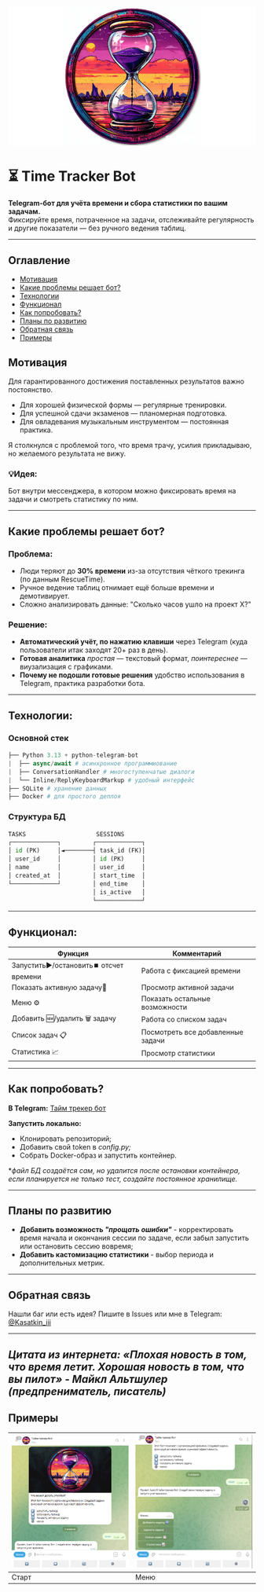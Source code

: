 ![Логотип бота](\icon\tracker.icon.png)

# ⏳ Time Tracker Bot

**Telegram-бот для учёта времени и сбора статистики по вашим задачам.**  
Фиксируйте время, потраченное на задачи, отслеживайте регулярность и другие показатели — без ручного ведения таблиц.

---
## Оглавление
- [Мотивация](#Мотивация)
- [Какие проблемы решает бот?](#Какие-проблемы-решает-бот)
- [Технологии](#Технологии)
- [Функционал](#Функционал)
- [Как попробовать? ](#Как-попробовать)
- [Планы по развитию](#Планы-по-развитию)
- [Обратная связь](#Обратная-связь)
- [Примеры](#Примеры)

## Мотивация
Для гарантированного достижения поставленных результатов важно постоянство.

- Для хорошей физической формы — регулярные тренировки.
- Для успешной сдачи экзаменов — планомерная подготовка. 
- Для овладевания музыкальным инструментом — постоянная практика.

Я столкнулся с проблемой того, что время трачу, усилия прикладываю, но желаемого результата не вижу.
### **💡Идея:** 
Бот внутри мессенджера, в котором можно фиксировать время на задачи и смотреть статистику по ним.

---

## Какие проблемы решает бот?
### Проблема:
- Люди теряют до **30% времени** из-за отсутствия чёткого трекинга (по данным RescueTime).
- Ручное ведение таблиц отнимает ещё больше времени и демотивирует.
- Сложно анализировать данные: "Сколько часов ушло на проект X?"

### Решение:
- **Автоматический учёт, по нажатию клавиши** через Telegram (куда пользователи итак заходят 20+ раз в день). 
- **Готовая аналитика** *простая* — текстовый формат, *поинтереснее* — виузализация с графиками.
- **Почему не подошли готовые решения** удобство использования в Telegram, практика разработки бота.
---

## Технологии:
### Основной стек
```python
├── Python 3.13 + python-telegram-bot
|  ├── async/await # асинхронное программиование
|  ├── ConversationHandler # многоступенчатые диалоги
|  └── Inline/ReplyKeyboardMarkup # удобный интерфейс
├── SQLite # хранение данных
├── Docker # для простого деплоя
```
### Структура БД
```python
TASKS                    SESSIONS
┌─────────────┐         ┌─────────────┐
│ id (PK)     │◄────────┤ task_id (FK)│
│ user_id     │         │ id (PK)     │
│ name        │         │ user_id     │
│ created_at  │         │ start_time  │
└─────────────┘         │ end_time    │
                        │ is_active   │
                        └─────────────┘
```

---

## Функционал:
| Функция                                | Комментарий                       |
|----------------------------------------|-----------------------------------|
| Запустить▶️/остановить⏹️ отсчет времени | Работа с фиксацией времени        |
| Показать активную задачу🔄             | Просмотр активной задачи          |
| Меню ⚙️                                | Показать остальные возможности    |
| Добавить 🆕/удалить 🗑 задачу          | Работа со списком задач           |
| Список задач 📋                        | Посмотреть все добавленные задачи |
| Статистика 📈                          | Просмотр статистики               |

---

## Как попробовать? 

**В Telegram:** [Тайм трекер бот](https://t.me/Simple_TGtracker_bot)

**Запустить локально:**
- Клонировать репозиторий;
- Добавить свой token в *config.py;*
- Собрать Docker-образ и запустить контейнер.

**файл БД создаётся сам, но удалится после остановки контейнера, если планируется не только тест, создайте постоянное хранилище.*

---

## Планы по развитию

- **Добавить возможность *"прощать ошибки"*** - корректировать время начала и окончания сессии по задаче, если забыл запустить или остановить сессию вовремя;
- **Добавить кастомизацию статистики** - выбор периода и дополнительных метрик.

---

## Обратная связь

Нашли баг или есть идея?
Пишите в Issues или мне в Telegram: [@Kasatkin_iii](https://t.me/Kasatkin_iii)

---
***Цитата из интернета:***
*«Плохая новость в том, что время летит. Хорошая новость в том, что вы пилот» - Майкл Альтшулер (предпрениматель, писатель)*
---
## Примеры
| ![Меню](icon/start.png) | ![Статистика](icon/menu.png) |
|-------------------------|------------------------------|
| Старт                   | Меню                         |
